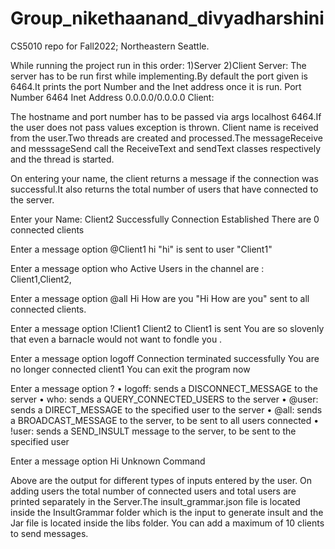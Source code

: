 # Group_nikethaanand_divyadharshini
CS5010 repo for Fall2022; Northeastern Seattle.

While running the project run in this order:
	1)Server
	2)Client
Server:
The server has to be run first while implementing.By default the port given is 6464.It prints the port Number and the Inet address once it is run. 
Port Number 6464 Inet Address 0.0.0.0/0.0.0.0
Client:

The hostname and port number has to be passed via args localhost 6464.If the user does not pass values exception is thrown. Client name is received from the user.Two threads are created and processed.The messageReceive and messsageSend call the ReceiveText and sendText classes respectively and the thread is started.

On entering your name, the client returns a message if the connection was successful.It also returns the total number of users that have connected to the server.

Enter your Name:
Client2
Successfully Connection Established
There are 0 connected clients

Enter a message option
@Client1 hi
"hi" is sent to user "Client1"

Enter a message option
who
Active Users in the channel are : Client1,Client2,

Enter a message option
@all Hi How are you
"Hi How are you" sent to all connected clients.

Enter a message option
!Client1
Client2 to Client1 is sent You are so slovenly that even a barnacle would not want to fondle you .


Enter a message option
logoff
Connection terminated successfully
You are no longer connected client1
You can exit the program now

Enter a message option
?
• logoff: sends a DISCONNECT_MESSAGE to the server
• who: sends a QUERY_CONNECTED_USERS to the server
• @user: sends a DIRECT_MESSAGE to the specified user to the server
• @all: sends a BROADCAST_MESSAGE to the server, to be sent to all users connected
• !user: sends a SEND_INSULT message to the server, to be sent to the specified user

Enter a message option
Hi
Unknown Command

Above are the output for different types of inputs entered by the user. On adding users the total number of connected users and total users are printed separately in the Server.The insult_grammar.json file is located inside the InsultGrammar folder which is the input to generate insult and the Jar file is located inside the libs folder. You can add a maximum of 10 clients to send messages.
